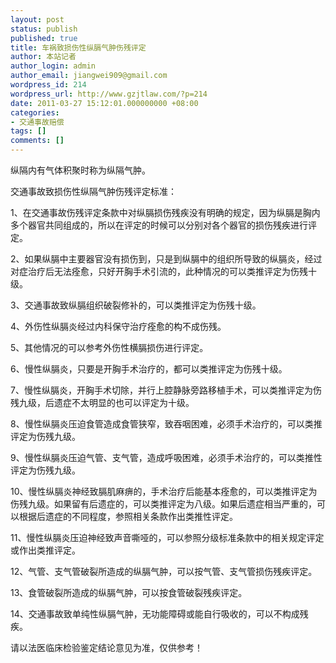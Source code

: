 ```yaml
---
layout: post
status: publish
published: true
title: 车祸致损伤性纵膈气肿伤残评定
author: 本站记者
author_login: admin
author_email: jiangwei909@gmail.com
wordpress_id: 214
wordpress_url: http://www.gzjtlaw.com/?p=214
date: 2011-03-27 15:12:01.000000000 +08:00
categories:
- 交通事故赔偿
tags: []
comments: []
---
```

纵隔内有气体积聚时称为纵隔气肿。

交通事故致损伤性纵隔气肿伤残评定标准：

1、在交通事故伤残评定条款中对纵膈损伤残疾没有明确的规定，因为纵膈是胸内多个器官共同组成的，所以在评定的时候可以分别对各个器官的损伤残疾进行评定。

2、如果纵膈中主要器官没有损伤到，只是到纵膈中的组织所导致的纵膈炎，经过对症治疗后无法痊愈，只好开胸手术引流的，此种情况的可以类推评定为伤残十级。

3、交通事故致纵膈组织破裂修补的，可以类推评定为伤残十级。

4、外伤性纵膈炎经过内科保守治疗痊愈的构不成伤残。

5、其他情况的可以参考外伤性横膈损伤进行评定。

6、慢性纵膈炎，只要是开胸手术治疗的，都可以类推评定为伤残十级。

7、慢性纵膈炎，开胸手术切除，并行上腔静脉旁路移植手术，可以类推评定为伤残九级，后遗症不太明显的也可以评定为十级。

8、慢性纵膈炎压迫食管造成食管狭窄，致吞咽困难，必须手术治疗的，可以类推评定为伤残九级。

9、慢性纵膈炎压迫气管、支气管，造成呼吸困难，必须手术治疗的，可以类推性评定为伤残九级。

10、慢性纵膈炎神经致膈肌麻痹的，手术治疗后能基本痊愈的，可以类推评定为伤残九级。如果留有后遗症的，可以类推评定为八级。如果后遗症相当严重的，可以根据后遗症的不同程度，参照相关条款作出类推性评定。

11、慢性纵膈炎压迫神经致声音嘶哑的，可以参照分级标准条款中的相关规定评定或作出类推评定。

12、气管、支气管破裂所造成的纵膈气肿，可以按气管、支气管损伤残疾评定。

13、食管破裂所造成的纵膈气肿，可以按食管破裂残疾评定。

14、交通事故致单纯性纵膈气肿，无功能障碍或能自行吸收的，可以不构成残疾。

请以法医临床检验鉴定结论意见为准，仅供参考！
